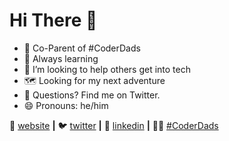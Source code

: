 # Hi There 👋

- 🧱 Co-Parent of #CoderDads 
- 🌱 Always learning
- 🤔 I’m looking to help others get into tech
- 🗺 Looking for my next adventure 
- 💬 Questions? Find me on Twitter. 
- 😄 Pronouns: he/him



🏡 [website][website] **|** 
🐦 [twitter][twitter] **|** 
👔 [linkedin][linkedin] **|**
👨‍🍼 [#CoderDads][coderDads]


[website]: https://emmettnaughton.com
[twitter]: https://twitter.com/emmettnaughton
[linkedin]: https://www.linkedin.com/in/emmett-naughton/
[coderDads]: https://coderdads.carrd.co/

